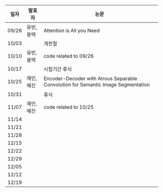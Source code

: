 | 일자  | 발표자 | 논문                                 |
|-------|--------|--------------------------------------|
| 09/26 | 유빈,용택 | Attention is All you Need    |
| 10/03 |  | 개천절              |
| 10/10 | 유빈,용택 | code related to 09/26 |
| 10/17 |  | 시험기간 휴식 |
| 10/25 | 재인,예진 | Encoder-Decoder with Atrous Separable Convolution for Semantic Image Segmentation |
| 10/31 |  | 휴식 |
| 11/07 | 재인,예진 |  code related to 10/25 |
| 11/14 |  |          |
| 11/21 |  |     |
| 11/28 |  |  |
| 12/15 |  |       |
| 12/22 |  |         |
| 12/29 |  |          |
| 12/05 |  | |
| 12/12 |  |             |
| 12/19 |  | |
